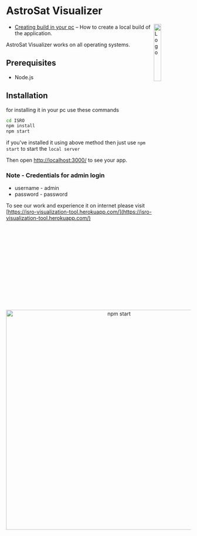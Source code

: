 # AstroSat Visualizer

<img alt="Logo" align="right" src="https://isro-visualization-tool.herokuapp.com/vectors/isro_logo.svg" width="20%" />


- [Creating build in your pc](#installation) – How to create a local build of the application.

AstroSat Visualizer works on all operating systems.

## Prerequisites

- Node.js

## Installation

for installing it in your pc use these commands

```sh
cd ISRO
npm install
npm start
```

if you've installed it using above method then just use `npm start` to start the `local server`

Then open [http://localhost:3000/](http://localhost:3000/) to see your app.<br>

### Note - Credentials for admin login

- username - admin
- password - password

To see our work and experience it on internet please visit [https://isro-visualization-tool.herokuapp.com/](https://isro-visualization-tool.herokuapp.com/)

<p align='center'>
<img src='https://i.imgur.com/6KDIkl0.png' width='600' alt='npm start'>
</p>
